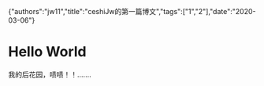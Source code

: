 {"authors":"jw11","title":"ceshiJw的第一篇博文","tags":["1","2"],"date":"2020-03-06"}
# Hello World

我的后花园，啧啧！！.......
